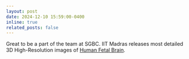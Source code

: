 ```yaml
---
layout: post
date: 2024-12-10 15:59:00-0400
inline: true
related_posts: false
---
```


Great to be a part of the team at SGBC. IIT Madras releases most detailed 3D High-Resolution images of [Human Fetal Brain](https://www.iitm.ac.in/happenings/press-releases-and-coverages/iit-madras-releases-most-detailed-3d-high-resolution-images).

